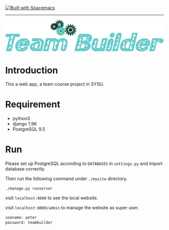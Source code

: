 [![Built with Spacemacs](https://cdn.rawgit.com/syl20bnr/spacemacs/442d025779da2f62fc86c2082703697714db6514/assets/spacemacs-badge.svg)](http://github.com/syl20bnr/spacemacs)

---

<p align="center"><img src="/doc/img/logo.png" alt="team-builder_logo"/></p>

# Introduction

This a web app, a team course project in SYSU.

# Requirement

- python3
- django 1.96
- PostgreSQL 9.5

# Run

Please set up PostgreSQL according to `DATABASES` in `settings.py` and import database correctly.

Then run the following command under `./mysite` directory. 

```
./manage.py runserver
```

visit `localhost:8000` to see the local website.

visit `localhost:8000/admin` to manage the website as super user.

```
usename: peter
password: teambuilder
```
